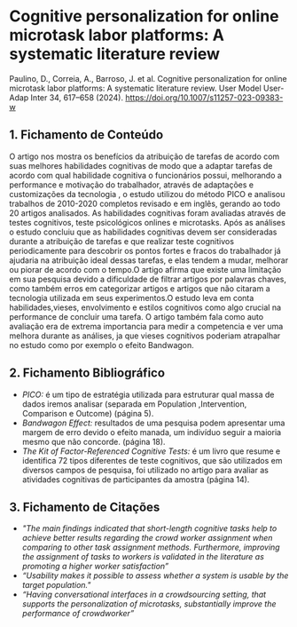 
# Cognitive personalization for online microtask labor platforms: A systematic literature review


Paulino, D., Correia, A., Barroso, J. et al. Cognitive personalization for online microtask labor platforms: A systematic literature review. User Model User-Adap Inter 34, 617–658 (2024). https://doi.org/10.1007/s11257-023-09383-w

## 1. Fichamento de Conteúdo

O artigo nos mostra os benefícios da atribuição de tarefas de acordo com suas melhores habilidades cognitivas de modo que a adaptar tarefas de acordo com qual habilidade cognitiva o funcionários possui, melhorando a performance e motivação do trabalhador, através de adaptações e customizações da tecnologia , o estudo utilizou do método PICO e analisou trabalhos de 2010-2020 completos revisado e em inglês, gerando ao todo 20 artigos analisados. As habilidades cognitivas foram avaliadas através de testes cognitivos, teste psicológicos onlines e microtasks. Após as análises o estudo concluiu que as habilidades cognitivas devem ser consideradas durante a atribuição de tarefas e que realizar teste cognitivos periodicamente para descobrir os pontos fortes e fracos do trabalhador já ajudaria na atribuição ideal dessas tarefas, e elas tendem a mudar, melhorar ou piorar de acordo com o tempo.O artigo afirma que existe uma limitação em sua pesquisa devido a dificuldade de filtrar artigos por palavras chaves, como também erros em categorizar artigos e artigos que não citaram a tecnologia utilizada em seus experimentos.O estudo leva em conta habilidades,vieses, envolvimento e estilos cognitivos como algo crucial na performance de concluir uma tarefa. O artigo também fala como auto avaliação era de extrema importancia para medir a competencia e ver uma melhora durante as análises, ja que vieses cognitivos poderiam atrapalhar no estudo como por exemplo o efeito Bandwagon.

## 2. Fichamento Bibliográfico 


* _PICO:_ é um tipo de estratégia utilizada para estruturar qual massa de dados iremos analisar (separada em Population ,Intervention, Comparison e Outcome) (página 5).
* _Bandwagon Effect:_ resultados de uma pesquisa podem apresentar uma margem de erro devido o efeito manada, um indivíduo seguir a maioria mesmo que não concorde. (página 18).
* _The Kit of Factor-Referenced Cognitive Tests:_ é um livro que resume e identifica 72 tipos diferentes de teste cognitivos, que são utilizados em diversos campos de pesquisa, foi utilizado no artigo para avaliar as atividades cognitivas de participantes da amostra (página 14).

## 3. Fichamento de Citações 

* _"The main findings indicated that short-length cognitive tasks help to achieve better results regarding the crowd worker assignment when comparing to other task assignment methods. Furthermore, improving the assignment of tasks to workers is validated in the literature as promoting a higher worker satisfaction”_
* _“Usability makes it possible to assess whether a system is usable by the target population."_
* _“Having conversational interfaces in a crowdsourcing setting, that supports the personalization of microtasks, substantially improve the performance of crowdworker”_
